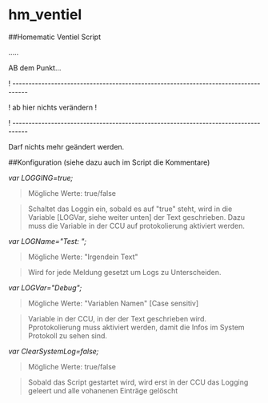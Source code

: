 # hm_ventiel
##Homematic Ventiel Script

..... 

AB dem Punkt...

! -----------------------------------------------------------------------------------

! ab hier nichts verändern !

! -----------------------------------------------------------------------------------

Darf nichts mehr geändert werden.

##Konfiguration
(siehe dazu auch im Script die Kommentare)

*var LOGGING=true;*
		
>Mögliche Werte: true/false

>Schaltet das Loggin ein, sobald es auf "true" steht, wird in die Variable [LOGVar, 
>siehe weiter unten] der Text geschrieben. Dazu muss die Variable in der CCU auf 
>protokolierung aktiviert werden.

*var LOGName="Test: ";*		

>Mögliche Werte: "Irgendein Text"

>Wird for jede Meldung gesetzt um Logs zu Unterscheiden.

*var LOGVar="Debug";*			

>Mögliche Werte: "Variablen Namen" [Case sensitiv]

>Variable in der CCU, in der der Text geschrieben wird. Pprotokolierung 
>muss aktiviert werden, damit die Infos im System Protokoll zu sehen sind.


*var ClearSystemLog=false;*

>Mögliche Werte: true/false

>Sobald das Script gestartet wird, wird erst in der CCU das Logging geleert und 
>alle vohanenen Einträge gelöscht



